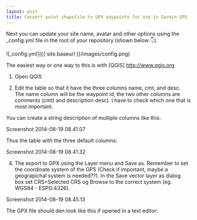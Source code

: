 ```yaml
---
layout: post
title: Convert point shapefile to GPX waypoints for use in Garmin GPS
---
```


Next you can update your site name, avatar and other options using the _config.yml file in the root of your repository (shown below :point_down:).

![_config.yml]({{ site.baseurl }}/images/config.png)

The easiest way or one way to this is with [QGIS] http://www.qgis.org

1) Open QGIS

2) Edit the table so that it have the three columns name, cmt, and desc. The name column will be the waypoint id, the two other columns are comments (cmt) and description desc). I have to check which one that is most important.

You can create a string description of multiple columns like this:

Screenshot 2014-08-19 08.41.07

Thus the table with the three default columns:

Screenshot 2014-08-19 08.41.32

4) The export to GPX using the Layer menu and Save as. Remember to set the coordinate system of the GPS (Check if important, maybe a geograpichal system is needed??). In the Save vector layer as dialog box set CRS=Selected CRS og Browse to the correct system (eg. WGS84 -  ESPG:4326).

Screenshot 2014-08-19 08.45.13

The GPX file should den look like this if opened in a text editor:

